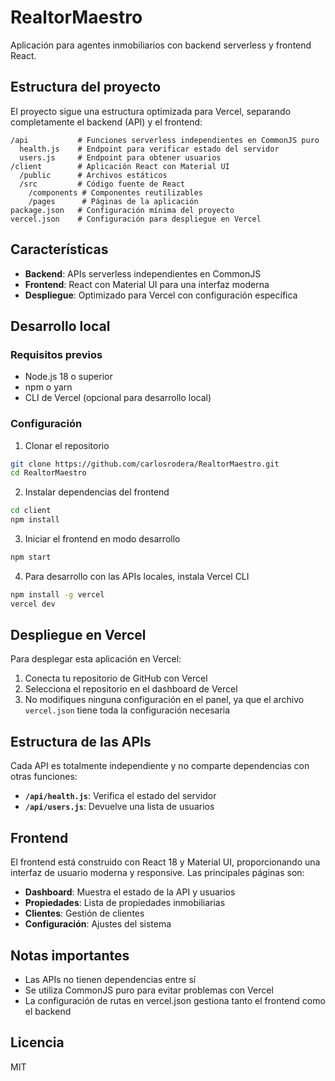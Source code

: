 # RealtorMaestro

Aplicación para agentes inmobiliarios con backend serverless y frontend React.

## Estructura del proyecto

El proyecto sigue una estructura optimizada para Vercel, separando completamente el backend (API) y el frontend:

```
/api           # Funciones serverless independientes en CommonJS puro
  health.js    # Endpoint para verificar estado del servidor
  users.js     # Endpoint para obtener usuarios
/client        # Aplicación React con Material UI
  /public      # Archivos estáticos
  /src         # Código fuente de React
    /components # Componentes reutilizables
    /pages      # Páginas de la aplicación
package.json   # Configuración mínima del proyecto
vercel.json    # Configuración para despliegue en Vercel
```

## Características

- **Backend**: APIs serverless independientes en CommonJS
- **Frontend**: React con Material UI para una interfaz moderna
- **Despliegue**: Optimizado para Vercel con configuración específica

## Desarrollo local

### Requisitos previos

- Node.js 18 o superior
- npm o yarn
- CLI de Vercel (opcional para desarrollo local)

### Configuración

1. Clonar el repositorio

```bash
git clone https://github.com/carlosrodera/RealtorMaestro.git
cd RealtorMaestro
```

2. Instalar dependencias del frontend

```bash
cd client
npm install
```

3. Iniciar el frontend en modo desarrollo

```bash
npm start
```

4. Para desarrollo con las APIs locales, instala Vercel CLI

```bash
npm install -g vercel
vercel dev
```

## Despliegue en Vercel

Para desplegar esta aplicación en Vercel:

1. Conecta tu repositorio de GitHub con Vercel
2. Selecciona el repositorio en el dashboard de Vercel
3. No modifiques ninguna configuración en el panel, ya que el archivo `vercel.json` tiene toda la configuración necesaria

## Estructura de las APIs

Cada API es totalmente independiente y no comparte dependencias con otras funciones:

- **`/api/health.js`**: Verifica el estado del servidor
- **`/api/users.js`**: Devuelve una lista de usuarios

## Frontend

El frontend está construido con React 18 y Material UI, proporcionando una interfaz de usuario moderna y responsive. Las principales páginas son:

- **Dashboard**: Muestra el estado de la API y usuarios
- **Propiedades**: Lista de propiedades inmobiliarias
- **Clientes**: Gestión de clientes
- **Configuración**: Ajustes del sistema

## Notas importantes

- Las APIs no tienen dependencias entre sí
- Se utiliza CommonJS puro para evitar problemas con Vercel
- La configuración de rutas en vercel.json gestiona tanto el frontend como el backend

## Licencia

MIT
